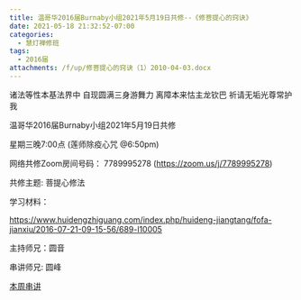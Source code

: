 ```yaml
---
title: 温哥华2016届Burnaby小组2021年5月19日共修--《修菩提心的窍诀》
date: 2021-05-18 21:32:52-07:00
categories:
  - 慧灯禅修班
tags:
  - 2016届
attachments: /f/up/修菩提心的窍诀（1）2010-04-03.docx
---
```

诸法等性本基法界中 自现圆满三身游舞力 离障本来怙主龙钦巴 祈请无垢光尊常护我

温哥华2016届Burnaby小组2021年5月19日共修 

星期三晚7:00点 (莲师除疫心咒 @6:50pm)

网络共修Zoom房间号码： 7789995278 (<https://zoom.us/j/7789995278>)

共修主题: 菩提心修法

学习材料：

<https://www.huidengzhiguang.com/index.php/huideng-jiangtang/fofa-jianxiu/2016-07-21-09-15-56/689-l10005>



主持师兄：圆音

串讲师兄: 圆峰

[本周串讲](https://hdvblob.blob.core.windows.net/hdv/f/up/修菩提心的窍诀（1）2010-04-03.docx)
